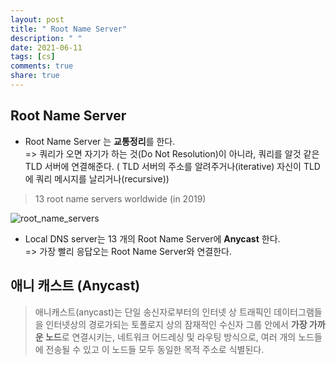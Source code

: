 ```yaml
---
layout: post
title: " Root Name Server"
description: " "
date: 2021-06-11
tags: [cs]
comments: true
share: true
---
```


## Root Name Server

* Root Name Server 는 **교통정리**를 한다. 
<br>=> 쿼리가 오면 자기가 하는 것(Do Not Resolution)이 아니라, 쿼리를 알것 같은 TLD 서버에 연결해준다.  ( TLD 서버의 주소를 알려주거나(iterative) 자신이 TLD에 쿼리 메시지를 날리거나(recursive))

> 13 root name servers worldwide (in 2019)

![root_name_servers](https://user-images.githubusercontent.com/38216027/71320499-8e376480-24ef-11ea-9876-6f142d1ddd52.png)

* Local DNS server는 13 개의 Root Name Server에 **Anycast** 한다. 
<br>=> 가장 빨리 응답오는 Root Name Server와 연결한다.   

## 애니 캐스트 (Anycast)

> 애니캐스트(anycast)는 단일 송신자로부터의 인터넷 상 트래픽인 데이터그램들을 인터넷상의 경로가되는 토폴로지 상의 잠재적인 수신자 그룹 안에서 **가장 가까운 노드**로 연결시키는, 네트워크 어드레싱 및 라우팅 방식으로, 여러 개의 노드들에 전송될 수 있고 이 노드들 모두 동일한 목적 주소로 식별된다.


